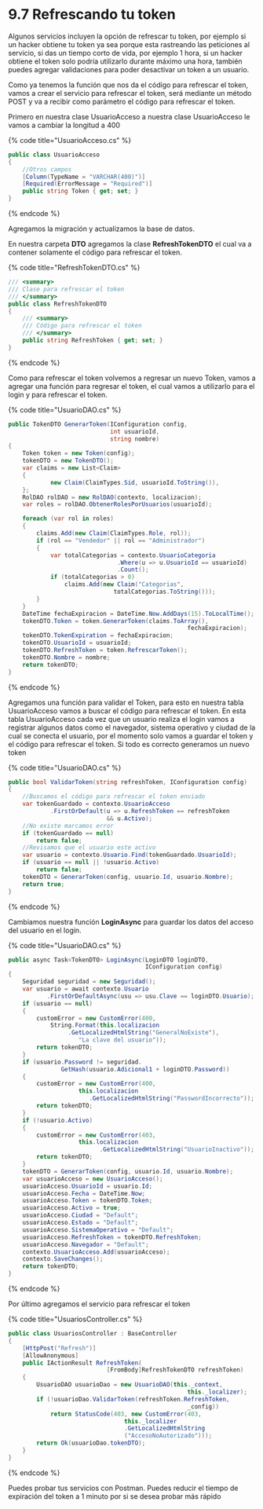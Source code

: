 # 9.7 Refrescando tu token

Algunos servicios incluyen la opción de refrescar tu token, por ejemplo si un hacker obtiene tu token ya sea porque esta rastreando las peticiones al servicio, si das un tiempo corto de vida, por ejemplo 1 hora, si un hacker obtiene el token solo podría utilizarlo durante máximo una hora, también puedes agregar validaciones para poder desactivar un token a un usuario.

Como ya tenemos la función que nos da el código para refrescar el token, vamos a crear el servicio para refrescar el token, será mediante un método POST y va a recibir como parámetro el código para refrescar el token.

Primero en nuestra clase UsuarioAcceso a nuestra clase UsuarioAcceso le vamos a cambiar la longitud a 400

{% code title="UsuarioAcceso.cs" %}
```csharp
public class UsuarioAcceso
{
    //Otros campos
    [Column(TypeName = "VARCHAR(400)")]
    [Required(ErrorMessage = "Required")]
    public string Token { get; set; }
}
```
{% endcode %}

Agregamos la migración y actualizamos la base de datos.

En nuestra carpeta **DTO** agregamos la clase **RefreshTokenDTO** el cual va a contener solamente el código para refrescar el token.

{% code title="RefreshTokenDTO.cs" %}
```csharp
/// <summary>
/// Clase para refrescar el token
/// </summary>
public class RefreshTokenDTO
{
    /// <summary>
    /// Código para refrescar el token
    /// </summary>
    public string RefreshToken { get; set; }
}
```
{% endcode %}

Como para refrescar el token volvemos a regresar un nuevo Token, vamos a agregar una función para regresar el token, el cual vamos a utilizarlo para el login y para refrescar el token. 

{% code title="UsuarioDAO.cs" %}
```csharp
public TokenDTO GenerarToken(IConfiguration config, 
                             int usuarioId, 
                             string nombre)
{
    Token token = new Token(config);
    tokenDTO = new TokenDTO();
    var claims = new List<Claim>
    {
            new Claim(ClaimTypes.Sid, usuarioId.ToString()),
    };
    RolDAO rolDAO = new RolDAO(contexto, localizacion);
    var roles = rolDAO.ObtenerRolesPorUsuarios(usuarioId);

    foreach (var rol in roles)
    {
        claims.Add(new Claim(ClaimTypes.Role, rol));
        if (rol == "Vendedor" || rol == "Administrador")
        {
            var totalCategorias = contexto.UsuarioCategoria
                               .Where(u => u.UsuarioId == usuarioId)
                               .Count();
            if (totalCategorias > 0)
                claims.Add(new Claim("Categorias", 
                              totalCategorias.ToString()));
        }
    }
    DateTime fechaExpiracion = DateTime.Now.AddDays(15).ToLocalTime();
    tokenDTO.Token = token.GenerarToken(claims.ToArray(), 
                                                   fechaExpiracion);
    tokenDTO.TokenExpiration = fechaExpiracion;
    tokenDTO.UsuarioId = usuarioId;
    tokenDTO.RefreshToken = token.RefrescarToken();
    tokenDTO.Nombre = nombre;
    return tokenDTO;
}
```
{% endcode %}

Agregamos una función para validar el Token, para esto en nuestra tabla UsuarioAcceso vamos a buscar el código para refrescar el token. En esta tabla UsuarioAcceso cada vez que un usuario realiza el login vamos a registrar algunos datos como el navegador, sistema operativo y ciudad de la cual se conecta el usuario, por el momento solo vamos a guardar el token y el código para refrescar el token.  Si todo es correcto generamos un nuevo token

{% code title="UsuarioDAO.cs" %}
```csharp
public bool ValidarToken(string refreshToken, IConfiguration config)
{
    //Buscamos el código para refrescar el token enviado
    var tokenGuardado = contexto.UsuarioAcceso
            .FirstOrDefault(u => u.RefreshToken == refreshToken 
                            && u.Activo);
    //No existe marcamos error
    if (tokenGuardado == null)
        return false;
    //Revisamos que el usuario este activo
    var usuario = contexto.Usuario.Find(tokenGuardado.UsuarioId);
    if (usuario == null || !usuario.Activo)
        return false;
    tokenDTO = GenerarToken(config, usuario.Id, usuario.Nombre);
    return true;
}
```
{% endcode %}

Cambiamos  nuestra función **LoginAsync** para guardar los datos del acceso del usuario en el login.

{% code title="UsuarioDAO.cs" %}
```csharp
public async Task<TokenDTO> LoginAsync(LoginDTO loginDTO, 
                                       IConfiguration config)
{
    Seguridad seguridad = new Seguridad();           
    var usuario = await contexto.Usuario
           .FirstOrDefaultAsync(usu => usu.Clave == loginDTO.Usuario);
    if (usuario == null)
    {
        customError = new CustomError(400,
            String.Format(this.localizacion
                 .GetLocalizedHtmlString("GeneralNoExiste"),
                    "La clave del usuario"));
        return tokenDTO;
    }
    if (usuario.Password != seguridad.
               GetHash(usuario.Adicional1 + loginDTO.Password))
    {
        customError = new CustomError(400,
                    this.localizacion
                       .GetLocalizedHtmlString("PasswordIncorrecto"));
        return tokenDTO;
    }
    if (!usuario.Activo)
    {
        customError = new CustomError(403,
                    this.localizacion
                          .GetLocalizedHtmlString("UsuarioInactivo"));
        return tokenDTO;
    }
    tokenDTO = GenerarToken(config, usuario.Id, usuario.Nombre);
    var usuarioAcceso = new UsuarioAcceso();
    usuarioAcceso.UsuarioId = usuario.Id;       
    usuarioAcceso.Fecha = DateTime.Now;
    usuarioAcceso.Token = tokenDTO.Token;
    usuarioAcceso.Activo = true;
    usuarioAcceso.Ciudad = "Default";
    usuarioAcceso.Estado = "Default";
    usuarioAcceso.SistemaOperativo = "Default";
    usuarioAcceso.RefreshToken = tokenDTO.RefreshToken;
    usuarioAcceso.Navegador = "Default";
    contexto.UsuarioAcceso.Add(usuarioAcceso);
    contexto.SaveChanges();
    return tokenDTO;
}
```
{% endcode %}

Por último agregamos el servicio para refrescar el token

{% code title="UsuariosController.cs" %}
```csharp
public class UsuariosController : BaseController
{
    [HttpPost("Refresh")]
    [AllowAnonymous]
    public IActionResult RefreshToken(
                            [FromBody]RefreshTokenDTO refreshToken)
    {
        UsuarioDAO usuarioDao = new UsuarioDAO(this._context, 
                                                   this._localizer);
        if (!usuarioDao.ValidarToken(refreshToken.RefreshToken,
                                                   _config))
            return StatusCode(403, new CustomError(403, 
                                 this._localizer
                                 .GetLocalizedHtmlString
                                 ("AccesoNoAutorizado")));
        return Ok(usuarioDao.tokenDTO);
    }
}
```
{% endcode %}

Puedes probar tus servicios con Postman. Puedes reducir el tiempo de expiración del token a 1 minuto por si se desea probar más rápido



